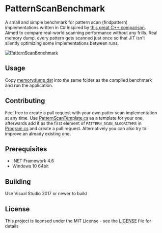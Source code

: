 # PatternScanBenchmark

A small and simple benchmark for pattern scan (findpattern) implementations written in C# inspired by [this great C++ comparison](https://github.com/learn-more/findpattern-bench). Aimed to compare real-world scanning performance without any frills. Real memory dump, every pattern gets scanned just once so that JIT isn't silently optimizing some implementations between runs.

[![PatternScanBenchmark](https://camo.githubusercontent.com/3172104a0354659f913dbcb47271fddf9b19a85e/68747470733a2f2f692e696d6775722e636f6d2f6143706b7048442e706e67)](#)

## Usage

Copy [memorydump.dat](PatternScanBench/Memorydump/memorydump.dat) into the same folder as the compiled benchmark and run the application.

## Contributing

Feel free to create a pull request with your own patter scan implementation at any time. Use [PatternScanTemplate.cs](PatternScanBench/Implementations/PatternScanTemplate.cs) as a template for your one, afterwards add it as the first element of `PATTERN_SCAN_ALGORITHMS` in [Program.cs](PatternScanBench/Program.cs) and create a pull request. Alternatively you can also try to improve an already existing one.

## Prerequisites

* .NET Framework 4.6
* Windows 10 64bit

## Building

Use Visual Studio 2017 or newer to build

## License

This project is licensed under the MIT License - see the [LICENSE](LICENSE) file for details
